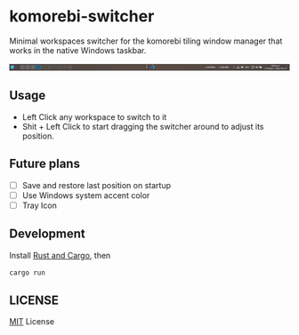 # komorebi-switcher

Minimal workspaces switcher for the komorebi tiling window manager that works in the native Windows taskbar.

![Image showcasing komorebi switcher](.github/image.png)

## Usage

- Left Click any workspace to switch to it
- Shit + Left Click to start dragging the switcher around to adjust its position.

## Future plans

- [ ] Save and restore last position on startup
- [ ] Use Windows system accent color
- [ ] Tray Icon

## Development

Install [Rust and Cargo](https://rustup.rs/), then

```sh
cargo run
```

## LICENSE

[MIT](./LICENSE) License
